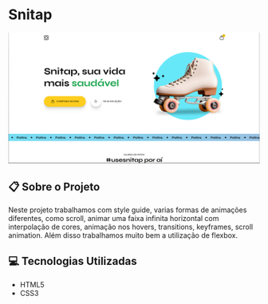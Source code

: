 # Snitap
![banner](assets/images/site.png)

## 📋 Sobre o Projeto

Neste projeto trabalhamos com style guide, varias formas de animações diferentes, como scroll, animar uma faixa infinita horizontal com interpolação de cores, animação nos hovers, transitions, keyframes, scroll animation. Além disso trabalhamos muito bem a utilização de flexbox.

## 💻 Tecnologias Utilizadas

- HTML5
- CSS3